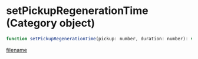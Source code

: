 # setPickupRegenerationTime (Category object)

```js
function setPickupRegenerationTime(pickup: number, duration: number): void
```

[filename](setPickupRegenerationTime_m.md ':include')